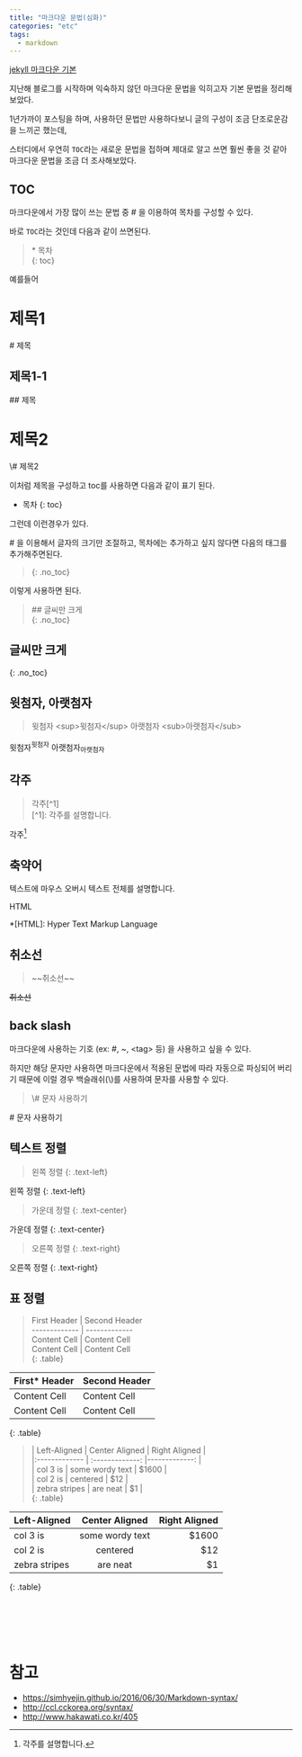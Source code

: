 ```yaml
---
title: "마크다운 문법(심화)"
categories: "etc"
tags:
  - markdown
---
```


[jekyll 마크다운 기본](https://betterfly88.github.io/etc/%EB%A7%88%ED%81%AC%EB%8B%A4%EC%9A%B4-%EC%82%AC%EC%9A%A9%EB%B2%95(%EA%B8%B0%EB%B3%B8)/#%EA%B0%95%EC%A1%B0)

지난해 블로그를 시작하며 익숙하지 않던 마크다운 문법을 익히고자 기본 문법을 정리해보았다.

1년가까이 포스팅을 하며, 사용하던 문법만 사용하다보니 글의 구성이 조금 단조로운감을 느끼곤 했는데,

스터디에서 우연히 `TOC`라는 새로운 문법을 접하며 제대로 알고 쓰면 훨씬 좋을 것 같아 마크다운 문법을 조금 더 조사해보았다.

## TOC
마크다운에서 가장 많이 쓰는 문법 중 \# 을 이용하여 목차를 구성할 수 있다.

바로 `TOC`라는 것인데 다음과 같이 쓰면된다.
> \* 목차 <br/> {: toc}

예를들어 

# 제목1
\# 제목

## 제목1-1
\## 제목

# 제목2
\\# 제목2

이처럼 제목을 구성하고 toc를 사용하면 다음과 같이 표기 된다.

* 목차
{: toc}

그런데 이런경우가 있다.

\# 을 이용해서 글자의 크기만 조절하고, 목차에는 추가하고 싶지 않다면 다음의 태그를 추가해주면된다.
> \{: .no_toc}

이렇게 사용하면 된다.

> \## 글씨만 크게 <br/> \{: .no_toc}

## 글씨만 크게
{: .no_toc}

## 윗첨자, 아랫첨자
> 윗첨자 \<sup>윗첨자\</sup> 아랫첨자 \<sub>아랫첨자\</sub>

윗첨자<sup>윗첨자</sup> 아랫첨자<sub>아랫첨자</sub>

## 각주
>각주\[^1] <br/>\[^1]: 각주를 설명합니다.

각주[^1]

[^1]: 각주를 설명합니다.

## 축약어
텍스트에 마우스 오버시 텍스트 전체를 설명합니다.

HTML

*[HTML]: Hyper Text Markup Language

## 취소선
> \~~취소선\~~

~~취소선~~

## back slash
마크다운에 사용하는 기호 (ex: \#, \~, \<tag> 등) 을 사용하고 싶을 수 있다.

하지만 해당 문자만 사용하면 마크다운에서 적용된 문법에 따라 자동으로 파싱되어 버리기 때문에 이럴 경우 백슬래쉬(\\)를 사용하여 문자를 사용할 수 있다.

> \\# 문자 사용하기

\# 문자 사용하기

## 텍스트 정렬
> 왼쪽 정렬 \{: .text-left}

왼쪽 정렬 
{: .text-left}

> 가운데 정렬 \{: .text-center}

가운데 정렬 
{: .text-center}

> 오른쪽 정렬 \{: .text-right}

오른쪽 정렬 
{: .text-right}

## 표 정렬
> First Header \| Second Header 
> <br/> \-\-\-\-\-\-\-\-\-\-\-\-\- \| \-\-\-\-\-\-\-\-\-\-\-\-\-
<br/>Content Cell  \| Content Cell<br/>Content Cell  \| Content Cell
<br/>\{: .table}

First* Header  | Second Header
------------- | -------------
Content Cell  | Content Cell
Content Cell  | Content Cell
{: .table}

> \|  Left-Aligned \|  Center Aligned \| Right Aligned \| 
> <br/> \|\:\-\-\-\-\-\-\-\-\-\-\-\-\- \| \:\-\-\-\-\-\-\-\-\-\-\-\-\-\: \|\-\-\-\-\-\-\-\-\-\-\-\-\-\: \|
<br/>\| col 3 is      \| some wordy text \|         $1600 \|
<br/>\| col 2 is      \|     centered    \|           $12 \|
<br/>\| zebra stripes \|     are neat    \|            $1 \|
<br/>\{: .table}

|  Left-Aligned |  Center Aligned | Right Aligned |
| :------------ | :-------------: | ------------: |
| col 3 is      | some wordy text |         $1600 |
| col 2 is      |     centered    |           $12 |
| zebra stripes |     are neat    |            $1 |
{: .table}

<br/><br/><br/><br/>

# 참고
- https://simhyejin.github.io/2016/06/30/Markdown-syntax/
- http://ccl.cckorea.org/syntax/
- http://www.hakawati.co.kr/405